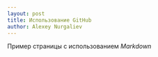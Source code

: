 ```yaml
---
layout: post
title: Использование GitHub
author: Alexey Nurgaliev
---
```


Пример страницы с использованием _Markdown_
